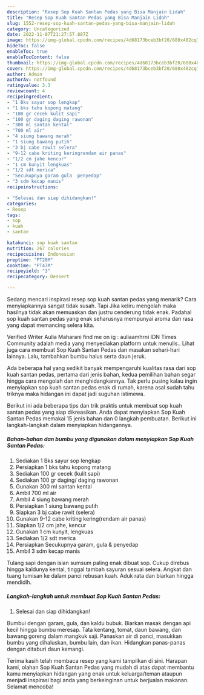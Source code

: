 ```yaml
---
description: "Resep Sop Kuah Santan Pedas yang Bisa Manjain Lidah"
title: "Resep Sop Kuah Santan Pedas yang Bisa Manjain Lidah"
slug: 1552-resep-sop-kuah-santan-pedas-yang-bisa-manjain-lidah
category: Uncategorized
date: 2022-11-07T21:27:57.887Z
image: https://img-global.cpcdn.com/recipes/4d68173bceb3bf20/680x482cq70/sop-kuah-santan-pedas-foto-resep-utama.jpg
hideToc: false
enableToc: true
enableTocContent: false
thumbnail: https://img-global.cpcdn.com/recipes/4d68173bceb3bf20/680x482cq70/sop-kuah-santan-pedas-foto-resep-utama.jpg
cover: https://img-global.cpcdn.com/recipes/4d68173bceb3bf20/680x482cq70/sop-kuah-santan-pedas-foto-resep-utama.jpg
author: Admin
authorAv: notfound
ratingvalue: 3.3
reviewcount: 4
recipeingredient:
- "1 Bks sayur sop lengkap"
- "1 bks tahu kopong matang"
- "100 gr cecek kulit sapi"
- "100 gr daging daging rawonan"
- "300 ml santan kental"
- "700 ml air"
- "4 siung bawang merah"
- "1 siung bawang putih"
- "3 bj cabe rawit selera"
- "9-12 cabe kriting keringrendam air panas"
- "1/2 cm jahe kencur"
- "1 cm kunyit lengkuas"
- "1/2 sdt merica"
- "Secukupnya garam gula  penyedap"
- "3 sdm kecap manis"
recipeinstructions:

- "Selesai dan siap dihidangkan!"
categories:
- Resep
tags:
- sop
- kuah
- santan

katakunci: sop kuah santan 
nutrition: 267 calories
recipecuisine: Indonesian
preptime: "PT28M"
cooktime: "PT47M"
recipeyield: "3"
recipecategory: Dessert

---
```



Sedang mencari inspirasi resep sop kuah santan pedas yang menarik? Cara menyiapkannya sangat tidak susah. Tapi Jika keliru mengolah maka hasilnya tidak akan memuaskan dan justru cenderung tidak enak. Padahal sop kuah santan pedas yang enak seharusnya mempunyai aroma dan rasa yang dapat memancing selera kita.


Verified Writer Aulia Maharani find me on ig : auliaamhrni IDN Times Community adalah media yang menyediakan platform untuk menulis.. Lihat juga cara membuat Sop Kuah Santan Pedas dan masakan sehari-hari lainnya. Lalu, tambahkan bumbu halus serta daun jeruk.

Ada beberapa hal yang sedikit banyak mempengaruhi kualitas rasa dari sop kuah santan pedas, pertama dari jenis bahan, kedua pemilihan bahan segar hingga cara mengolah dan menghidangkannya. Tak perlu pusing kalau ingin menyiapkan sop kuah santan pedas enak di rumah, karena asal sudah tahu triknya maka hidangan ini dapat jadi suguhan istimewa.


Berikut ini ada beberapa tips dan trik praktis untuk membuat sop kuah santan pedas yang siap dikreasikan. Anda dapat menyiapkan Sop Kuah Santan Pedas memakai 15 jenis bahan dan 0 langkah pembuatan. Berikut ini langkah-langkah dalam menyiapkan hidangannya.

<!--inarticleads1-->

##### Bahan-bahan dan bumbu yang digunakan dalam menyiapkan Sop Kuah Santan Pedas:

1. Sediakan 1 Bks sayur sop lengkap
1. Persiapkan 1 bks tahu kopong matang
1. Sediakan 100 gr cecek (kulit sapi)
1. Sediakan 100 gr daging/ daging rawonan
1. Gunakan 300 ml santan kental
1. Ambil 700 ml air
1. Ambil 4 siung bawang merah
1. Persiapkan 1 siung bawang putih
1. Siapkan 3 bj cabe rawit (selera)
1. Gunakan 9-12 cabe kriting kering(rendam air panas)
1. Siapkan 1/2 cm jahe, kencur
1. Gunakan 1 cm kunyit, lengkuas
1. Sediakan 1/2 sdt merica
1. Persiapkan Secukupnya garam, gula &amp; penyedap
1. Ambil 3 sdm kecap manis


Tulang sapi dengan isian sumsum paling enak dibuat sop. Cukup direbus hingga kaldunya kental, tinggal tambah sayuran sesuai selera. Angkat dan tuang tumisan ke dalam panci rebusan kuah. Aduk rata dan biarkan hingga mendidih. 

<!--inarticleads2-->

##### Langkah-langkah untuk membuat Sop Kuah Santan Pedas:


1. Selesai dan siap dihidangkan!

Bumbui dengan garam, gula, dan kaldu bubuk. Biarkan masak dengan api kecil hingga bumbu meresap. Tata kentang, tomat, daun bawang, dan bawang goreng dalam mangkuk saji. Panaskan air di panci, masukkan bumbu yang dihaluskan, bumbu lain, dan ikan. Hidangkan panas-panas dengan ditaburi daun kemangi. 

Terima kasih telah membaca resep yang kami tampilkan di sini. Harapan kami, olahan Sop Kuah Santan Pedas yang mudah di atas dapat membantu kamu menyiapkan hidangan yang enak untuk keluarga/teman ataupun menjadi inspirasi bagi anda yang berkeinginan untuk berjualan makanan. Selamat mencoba!
